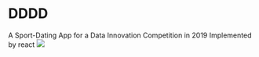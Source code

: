 # DDDD
A Sport-Dating App for a Data Innovation Competition in 2019
Implemented by react
![](https://github.com/soravolk/DDDD/blob/master/DD-Animated%20Image%20(Small).gif)
